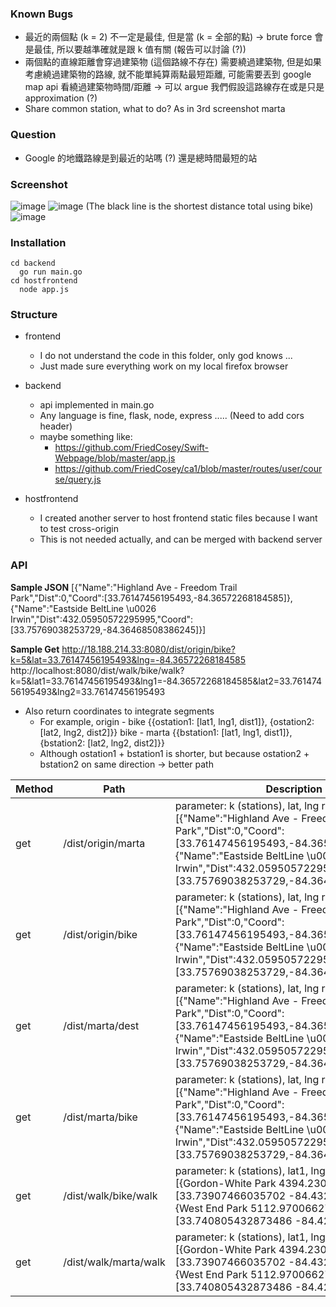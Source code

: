 ### Known Bugs
- 最近的兩個點 (k = 2) 不一定是最佳, 但是當 (k = 全部的點) -> brute force 會是最佳, 所以要越準確就是跟 k 值有關 (報告可以討論 (?))
- 兩個點的直線距離會穿過建築物 (這個路線不存在) 需要繞過建築物, 但是如果考慮繞過建築物的路線, 就不能單純算兩點最短距離, 可能需要丟到 google map api 看繞過建築物時間/距離 -> 可以 argue 我們假設這路線存在或是只是 approximation (?)
- Share common station, what to do? As in 3rd screenshot marta

### Question
- Google 的地鐵路線是到最近的站嗎 (?) 還是總時間最短的站


### Screenshot

![image](https://user-images.githubusercontent.com/29709822/54088076-0d2c2980-4330-11e9-8aab-dc12401d154e.png)
![image](https://user-images.githubusercontent.com/29709822/54091095-46759100-4352-11e9-8b2c-2251b5db1d3c.png)
(The black line is the shortest distance total using bike)
![image](https://user-images.githubusercontent.com/29709822/54097643-78edb100-4387-11e9-9661-d10209a76354.png)


### Installation
```
cd backend
  go run main.go
cd hostfrontend
  node app.js
```

### Structure

- frontend
  - I do not understand the code in this folder, only god knows ...
  - Just made sure everything work on my local firefox browser

- backend
  - api implemented in main.go
  - Any language is fine, flask, node, express ..... (Need to add cors header)
  - maybe something like:
    - https://github.com/FriedCosey/Swift-Webpage/blob/master/app.js
    - https://github.com/FriedCosey/ca1/blob/master/routes/user/course/query.js
  
- hostfrontend
  - I created another server to host frontend static files because I want to test cross-origin
  - This is not needed actually, and can be merged with backend server

### API

**Sample JSON**
[{"Name":"Highland Ave - Freedom Trail Park","Dist":0,"Coord":[33.76147456195493,-84.36572268184585]},{"Name":"Eastside BeltLine \u0026 Irwin","Dist":432.05950572295995,"Coord":[33.75769038253729,-84.36468508386245]}]

**Sample Get**
http://18.188.214.33:8080/dist/origin/bike?k=5&lat=33.76147456195493&lng=-84.36572268184585
http://localhost:8080/dist/walk/bike/walk?k=5&lat1=33.76147456195493&lng1=-84.36572268184585&lat2=33.76147456195493&lng2=33.76147456195493
- Also return coordinates to integrate segments
  - For example, origin - bike {{ostation1: [lat1, lng1, dist1]}, {ostation2: [lat2, lng2, dist2]}}
               bike - marta {{bstation1: [lat1, lng1, dist1]}, {bstation2: [lat2, lng2, dist2]}}
  - Although ostation1 + bstation1 is shorter, but because ostation2 + bstation2 on same direction -> better path

| Method | Path | Description |
|------- | --------- | ------ |
| get | /dist/origin/marta | parameter: k (stations), lat, lng return [{"Name":"Highland Ave - Freedom Trail Park","Dist":0,"Coord":[33.76147456195493,-84.36572268184585]},{"Name":"Eastside BeltLine \u0026 Irwin","Dist":432.05950572295995,"Coord":[33.75769038253729,-84.36468508386245]}]|
| get | /dist/origin/bike | parameter: k (stations), lat, lng return [{"Name":"Highland Ave - Freedom Trail Park","Dist":0,"Coord":[33.76147456195493,-84.36572268184585]},{"Name":"Eastside BeltLine \u0026 Irwin","Dist":432.05950572295995,"Coord":[33.75769038253729,-84.36468508386245]}]|
| get | /dist/marta/dest | parameter: k (stations), lat, lng return [{"Name":"Highland Ave - Freedom Trail Park","Dist":0,"Coord":[33.76147456195493,-84.36572268184585]},{"Name":"Eastside BeltLine \u0026 Irwin","Dist":432.05950572295995,"Coord":[33.75769038253729,-84.36468508386245]}]|
| get | /dist/marta/bike | parameter: k (stations), lat, lng return [{"Name":"Highland Ave - Freedom Trail Park","Dist":0,"Coord":[33.76147456195493,-84.36572268184585]},{"Name":"Eastside BeltLine \u0026 Irwin","Dist":432.05950572295995,"Coord":[33.75769038253729,-84.36468508386245]}]|
| get | /dist/walk/bike/walk | parameter: k (stations), lat1, lng1, lat2, lng2 return [{Gordon-White Park 4394.230297492726 [33.73907466035702 -84.43218996727106]} {West End Park 5112.9700662789355 [33.740805432873486 -84.4244820521268]}]|
| get | /dist/walk/marta/walk | parameter: k (stations), lat1, lng1, lat2, lng2 return [{Gordon-White Park 4394.230297492726 [33.73907466035702 -84.43218996727106]} {West End Park 5112.9700662789355 [33.740805432873486 -84.4244820521268]}]|

